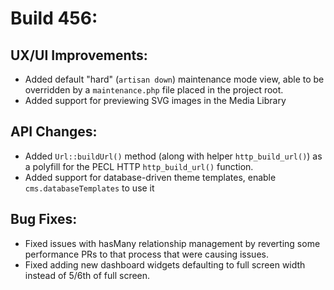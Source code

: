 # Build 456:

## UX/UI Improvements:
- Added default "hard" (`artisan down`) maintenance mode view, able to be overridden by a `maintenance.php` file placed in the project root.
- Added support for previewing SVG images in the Media Library

## API Changes:
- Added `Url::buildUrl()` method (along with helper `http_build_url()`) as a polyfill for the PECL HTTP `http_build_url()` function.
- Added support for database-driven theme templates, enable `cms.databaseTemplates` to use it

## Bug Fixes:
- Fixed issues with hasMany relationship management by reverting some performance PRs to that process that were causing issues.
- Fixed adding new dashboard widgets defaulting to full screen width instead of 5/6th of full screen.